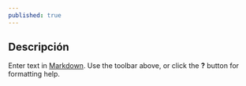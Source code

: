 ```yaml
---
published: true
---
```


## Descripción

Enter text in [Markdown](http://daringfireball.net/projects/markdown/). Use the toolbar above, or click the **?** button for formatting help.